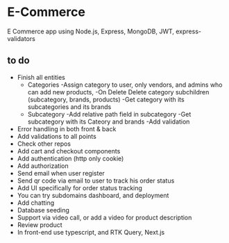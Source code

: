 # E-Commerce
E Commerce app using Node.js, Express, MongoDB, JWT, express-validators

## to do 
 - Finish all entities 
   - Categories 
        -Assign category to user, only vendors, and admins who can add new products, 
        -On Delete Delete category subchildren (subcategory, brands, products)
        -Get category with its subcategories and its brands
   - Subcategory 
        -Add relative path field in subcategory 
        -Get subcategory with its Cateory and brands
        -Add validation
 - Error handling in both front & back
 - Add validations to all points 
 - Check other repos 
 - Add cart and checkout components
 - Add authentication (http only cookie)
 - Add authorization 
 - Send email when user register 
 - Send qr code via email to user to track his order status 
 - Add UI specifically for order status tracking 
 - You can try subdomains dashboard, and deployment 
 - Add chatting 
 - Database seeding 
 - Support via video call, or add a video for product description 
 - Review product
 - In front-end use typescript, and RTK Query, Next.js
